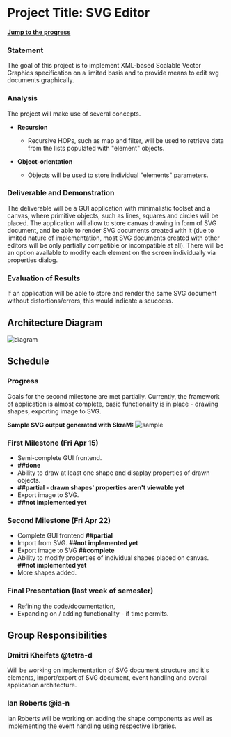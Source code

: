 # Project Title: SVG Editor

  [**Jump to the progress**](https://github.com/oplS16projects/SkraM---FP-SVG/blob/master/README.md#progress)

### Statement
The goal of this project is to implement XML-based Scalable Vector Graphics specification on a limited basis and to provide means to edit svg documents graphically.

### Analysis
The project will make use of several concepts.

* **Recursion**
  * Recursive HOPs, such as map and filter, will be used to retrieve data from the lists populated with "element" objects.
 
* **Object-orientation**
  * Objects will be used to store individual "elements" parameters.

### Deliverable and Demonstration
The deliverable will be a GUI application with minimalistic toolset and a canvas, where primitive objects, such as lines, squares and circles will be placed. The application will allow to store canvas drawing in form of SVG document, and be able to render SVG documents
created with it (due to limited nature of implementation, most SVG documents created with other editors will be only partially compatible or incompatible at all). There will be an option available to modify each element on the screen individually via properties dialog.

### Evaluation of Results
If an application will be able to store and render the same SVG document without distortions/errors, this would indicate a scuccess.

## Architecture Diagram
![diagram][archdiagram]

## Schedule

### Progress
 Goals for the second milestone are met partially. Currently, the framework of application is almost complete, basic functionality is
 in place - drawing shapes, exporting image to SVG.
 
 **Sample SVG output generated with SkraM:**
  ![sample][sample-out]
 
### First Milestone (Fri Apr 15)
* Semi-complete GUI frontend.
 * **##done** 
* Ability to draw at least one shape 
  and disaplay properties of drawn objects. 
 * **##partial - drawn shapes' properties aren't viewable yet**
* Export image to SVG. 
 * **##not implemented yet**

### Second Milestone (Fri Apr 22)
* Complete GUI frontend **##partial**
* Import from SVG. **##not implemented yet**
* Export image to SVG **##complete**
* Ability to modify properties of individual
  shapes placed on canvas. **##not implemented yet**
* More shapes added.

### Final Presentation (last week of semester)
* Refining the code/documentation, 
* Expanding on / adding functionality - if time permits.

## Group Responsibilities

### Dmitri Kheifets @tetra-d
Will be working on implementation of SVG document structure and it's elements, import/export of SVG document, event handling and overall application architecture.

### Ian Roberts @ia-n
Ian Roberts will be working on adding the shape components as well as implementing the event handling using respective libraries.
<!-- Links -->
[archdiagram]: ./archchart.png
[sample-out]: https://cdn.rawgit.com/oplS16projects/SkraM---FP-SVG/master/test1.svg
